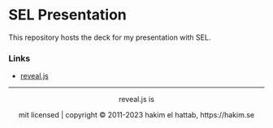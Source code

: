# SEL Presentation
This repository hosts the deck for my presentation with SEL.

### Links
- [reveal.js](https://revealjs.com/)

--- 
<div align="center">
  <p>reveal.js is<p>
  <p>mit licensed | copyright © 2011-2023 hakim el hattab, https://hakim.se</p>
</div>
